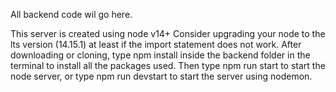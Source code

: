 All backend code wil go here.

This server is created using node v14+
Consider upgrading your node to the lts version (14.15.1) at least if the import statement does not work.
After downloading or cloning, type npm install inside the backend folder in the terminal to install all the packages used.
Then type npm run start to start the node server, or type npm run devstart to start the server using nodemon.
